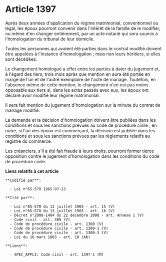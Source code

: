 # Article 1397

Après deux années d'application du régime matrimonial, conventionnel ou légal, les époux pourront convenir dans l'intérêt de
la famille de le modifier, ou même d'en changer entièrement, par un acte notarié qui sera soumis à l'homologation du tribunal
de leur domicile.

Toutes les personnes qui avaient été parties dans le contrat modifié doivent être appelées à l'instance d'homologation ; mais
non leurs héritiers, si elles sont décédées.

Le changement homologué a effet entre les parties à dater du jugement et, à l'égard des tiers, trois mois après que mention
en aura été portée en marge de l'un et de l'autre exemplaire de l'acte de mariage. Toutefois, en l'absence même de cette
mention, le changement n'en est pas moins opposable aux tiers si, dans les actes passés avec eux, les époux ont déclaré avoir
modifié leur régime matrimonial.

Il sera fait mention du jugement d'homologation sur la minute du contrat de mariage modifié.

La demande et la décision d'homologation doivent être publiées dans les conditions et sous les sanctions prévues au code de
procédure civile ; en outre, si l'un des époux est commerçant, la décision est publiée dans les conditions et sous les
sanctions prévues par les règlements relatifs au registre du commerce.

Les créanciers, s'il a été fait fraude à leurs droits, pourront former tierce opposition contre le jugement d'homologation
dans les conditions du code de procédure civile.

**Liens relatifs à cet article**

	**Codifié par**:

	  - Loi n°65-570 1965-07-13

	**Cité par**:

	  - Loi n°65-570 du 13 juillet 1965 - art. 15 (V)
	  - Loi n°65-570 du 13 juillet 1965 - art. 16 (V)
	  - Décret n°2008-1484 du 22 décembre 2008 - art. Annexe 1 (V)
	  - Code civil - art. 305 (V)
	  - Code de procédure civile - art. 1300 (V)
	  - Code de procédure civile - art. 1300-1 (V)
	  - Code de procédure civile - art. 1300-3 (V)
	  - Loi du 16 mars 1803 - art. 10 (Ab)

	**Liens**:

	  - SPEC_APPLI: Code civil - art. 1397-1 (M)
